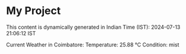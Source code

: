 # My Project

This content is dynamically generated in Indian Time (IST): 2024-07-13 21:06:12 IST


Current Weather in Coimbatore:
Temperature: 25.88 °C
Condition: mist
